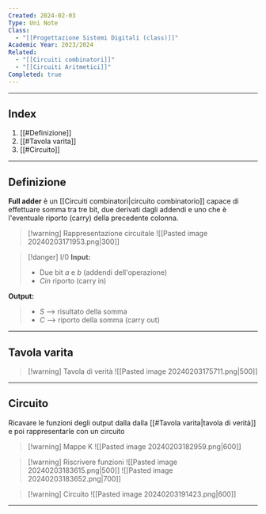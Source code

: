 ```yaml
---
Created: 2024-02-03
Type: Uni Note
Class:
  - "[[Progettazione Sistemi Digitali (class)]]"
Academic Year: 2023/2024
Related:
  - "[[Circuiti combinatori]]"
  - "[[Circuiti Aritmetici]]"
Completed: true
---
```

---
## Index
1. [[#Definizione]]
2. [[#Tavola varita]]
3. [[#Circuito]]

---
## Definizione
**Full adder** è un [[Circuiti combinatori|circuito combinatorio]] capace di effettuare somma tra tre bit, due derivati dagli addendi e uno che è l'eventuale riporto (carry) della precedente colonna.

>[!warning] Rappresentazione circuitale
>![[Pasted image 20240203171953.png|300]]

>[!danger] I/0
**Input:**  
>- Due bit *a* e *b* (addendi dell'operazione)
>- *Cin* riporto (carry in)
>
**Output:** 
>- *S* --> risultato della somma
>- *C* --> riporto della somma (carry out)

---
## Tavola varita

>[!warning] Tavola di verità
>![[Pasted image 20240203175711.png|500]]

---
## Circuito
Ricavare le funzioni degli output dalla dalla [[#Tavola varita|tavola di verità]] e poi rappresentarle con un circuito

>[!warning] Mappe K
>![[Pasted image 20240203182959.png|600]]

>[!warning] Riscrivere funzioni
>![[Pasted image 20240203183615.png|500]]
>![[Pasted image 20240203183652.png|700]]

>[!warning] Circuito
>![[Pasted image 20240203191423.png|600]]

---